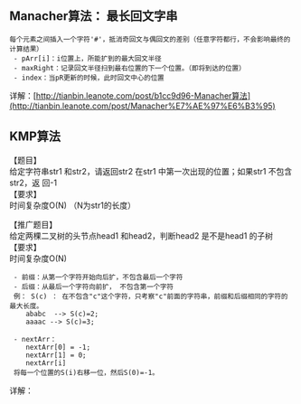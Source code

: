 ## Manacher算法： 最长回文字串

    每个元素之间插入一个字符'#'，抵消奇回文与偶回文的差别（任意字符都行，不会影响最终的计算结果）
     - pArr[i]：i位置上，所能扩到的最大回文半径
     - maxRight：记录回文半径扫到最右位置的下一个位置。（即将到达的位置）
     - index：当pR更新的时候，此时回文中心的位置
     
详解：[http://tianbin.leanote.com/post/b1cc9d96-Manacher算法](http://tianbin.leanote.com/post/Manacher%E7%AE%97%E6%B3%95)     
    
     
## KMP算法
【题目】  
给定字符串str1 和str2，请返回str2 在str1 中第一次出现的位置；如果str1 不包含str2，返
回-1  
【要求】  
时间复杂度O(N)   （N为str1的长度）

【推广题目】  
给定两棵二叉树的头节点head1 和head2，判断head2 是不是head1 的子树  
【要求】  
时间复杂度O(N)

     - 前缀：从第一个字符开始向后扩，不包含最后一个字符
     - 后缀：从最后一个字符向前扩， 不包含第一个字符
     例： S(c) ： 在不包含"c"这个字符，只考察"c"前面的字符串，前缀和后缀相同的字符的最大长度。
        ababc  --> S(c)=2;
        aaaac --> S(c)=3;
        
     - nextArr：
        nextArr[0] = -1;
        nextArr[1] = 0;
        nextArr[i]
     将每一个位置的S(i)右移一位，然后S(0)=-1。
        
     
        
详解：[]()        
    
     